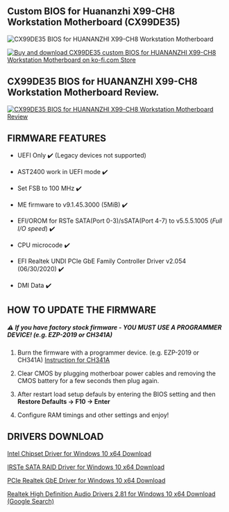 ## Custom BIOS for Huananzhi X99-CH8 Workstation Motherboard (CX99DE35)

![CX99DE35 BIOS for HUANANZHI X99-CH8 Workstation Motherboard](https://raw.githubusercontent.com/BIOS-iEngineer/PNG/main/X99-CH8.jpg)

<a href="https://ko-fi.com/s/b03d7def5a"><img src="https://raw.githubusercontent.com/BIOS-iEngineer/PNG/main/Download-Now-Button-PNG-Free-Download.png" alt="Buy and download CX99DE35 custom BIOS for HUANANZHI X99-CH8 Workstation Motherboard on ko-fi.com Store" /></a>

## CX99DE35 BIOS for HUANANZHI X99-CH8 Workstation Motherboard Review.

<a href="https://www.youtube.com/watch?v=lYvcepsQBaQ">
<img src="https://raw.githubusercontent.com/BIOS-iEngineer/PNG/main/CH8.jpg" alt="CX99DE35 BIOS for HUANANZHI X99-CH8 Workstation Motherboard Review" />
</a>

## FIRMWARE FEATURES

* UEFI Only ✔️ (Legacy devices not supported) 

* AST2400 work in UEFI mode ✔️

* Set FSB to 100 MHz ✔️

* ME firmware to v9.1.45.3000 (5MiB) ✔️

* EFI/OROM for RSTe SATA(Port 0-3)/sSATA(Port 4-7) to v5.5.5.1005 (_Full I/O speed_) ✔️

* CPU microcode ✔️

* EFI Realtek UNDI PCIe GbE Family Controller Driver v2.054 (06/30/2020) ✔️

* DMI Data ✔️

## HOW TO UPDATE THE FIRMWARE

##### ⚠️ If you have factory stock firmware - _YOU MUST USE A PROGRAMMER DEVICE!_ (e.g. EZP-2019 or CH341A)

1. Burn the firmware with a programmer device. (e.g. EZP-2019 or CH341A) [Instruction for CH341A](https://www.miyconst.com/Blog/View/2086/ch341a-minimal-usage-guide-how-to-read-and-write-a-motherboard-bios)

2. Clear CMOS by plugging motherboar power cables and removing the CMOS battery for a few seconds then plug again.

3. After restart load setup defauls by entering the BIOS setting and then **Restore Defaults -> F10 -> Enter**

4. Configure RAM timings and other settings and enjoy!

## DRIVERS DOWNLOAD

[Intel Chipset Driver for Windows 10 x64 Download](https://github.com/BIOS-iEngineer/SZMZ-X99-Dual-Z8/raw/main/Drivers/Windows%2010%20x64/Intel%20Chipset/IntelChipset.zip)

[IRSTe SATA RAID Driver for Windows 10 x64 Download](https://github.com/BIOS-iEngineer/SZMZ-X99-Dual-Z8/raw/main/Drivers/Windows%2010%20x64/IRSTe%20SATA%20C612/IRSTe%20SATA.zip)

[PCIe Realtek GbE Driver for Windows 10 x64 Download](https://github.com/BIOS-iEngineer/SZMZ-X99-Dual-Z8/raw/main/Drivers/Windows%2010%20x64/PCIe%20Realtek%20GbE/PCIe%20Realtek%20GbE.zip)

[Realtek High Definition Audio Drivers 2.81 for Windows 10 x64 Download (Google Search)](https://www.google.com/search?client=firefox-b-d&q=Realtek+High+Definition+Audio+Drivers+2.81+for+Windows+10+x64+Download)

